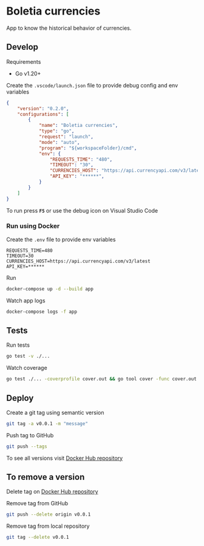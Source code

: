 # Boletia currencies

App to know the historical behavior of currencies.

## Develop

Requirements

- Go v1.20+

Create the `.vscode/launch.json` file to provide debug config and env variables

```json
{
    "version": "0.2.0",
    "configurations": [
        {
            "name": "Boletia currencies",
            "type": "go",
            "request": "launch",
            "mode": "auto",
            "program": "${workspaceFolder}/cmd",
            "env": {
                "REQUESTS_TIME": "480",
                "TIMEOUT": "30",
                "CURRENCIES_HOST": "https://api.currencyapi.com/v3/latest",
                "API_KEY": "******",
            }
        }
    ]
}
```

To run press **`F5`** or use the debug icon on Visual Studio Code

### Run using Docker

Create the `.env` file to provide env variables

```
REQUESTS_TIME=480
TIMEOUT=30
CURRENCIES_HOST=https://api.currencyapi.com/v3/latest
API_KEY=******
```

Run

```bash
docker-compose up -d --build app
```

Watch app logs

```bash
docker-compose logs -f app
```

## Tests

Run tests

```bash
go test -v ./...
```

Watch coverage

```bash
go test ./... -coverprofile cover.out && go tool cover -func cover.out
```

## Deploy

Create a git tag using semantic version

```bash
git tag -a v0.0.1 -m "message"
```

Push tag to GitHub

```bash
git push --tags
```

To see all versions visit [Docker Hub repository](https://hub.docker.com/repository/docker/edwincoding/boletia-currencies/)

## To remove a version

Delete tag on [Docker Hub repository](https://hub.docker.com/repository/docker/edwincoding/boletia-currencies/)

Remove tag from GitHub

```bash
git push --delete origin v0.0.1
```

Remove tag from local repository

```bash
git tag --delete v0.0.1
```
